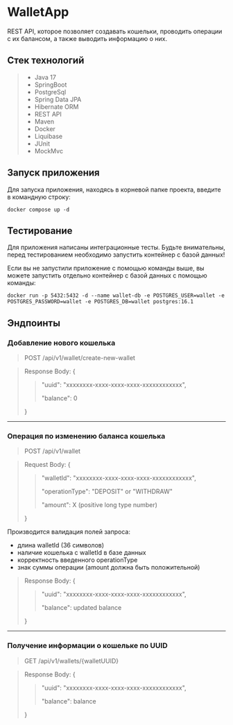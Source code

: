 # WalletApp

REST API, которое позволяет создавать кошельки, проводить операции с их балансом, а также выводить информацию о них.

## Стек технологий

> - Java 17
> - SpringBoot
> - PostgreSql
> - Spring Data JPA
> - Hibernate ORM
> - REST API
> - Maven
> - Docker
> - Liquibase
> - JUnit
> - MockMvc

## Запуск приложения

Для запуска приложения, находясь в корневой папке проекта, введите в командную строку:

```
docker compose up -d
```

## Тестирование

Для приложения написаны интеграционные тесты. Будьте внимательны, перед тестированием необходимо запустить контейнер с базой данных!

Если вы не запустили приложение с помощью команды выше, вы можете запустить отдельно контейнер с базой данных с помощью команды:

```
docker run -p 5432:5432 -d --name wallet-db -e POSTGRES_USER=wallet -e POSTGRES_PASSWORD=wallet -e POSTGRES_DB=wallet postgres:16.1
```

## Эндпоинты

### Добавление нового кошелька

> POST /api/v1/wallet/create-new-wallet


> Response Body:
> {
> 
> > "uuid": "xxxxxxxx-xxxx-xxxx-xxxx-xxxxxxxxxxxx",
> >
> > "balance": 0
> 
> } 
---

### Операция по изменению баланса кошелька

> POST /api/v1/wallet

> Request Body:
> {
>
> > "walletId": "xxxxxxxx-xxxx-xxxx-xxxx-xxxxxxxxxxxx",
> >
> > "operationType": "DEPOSIT" or "WITHDRAW"
> >
> > "amount": X (positive long type number)
>
> }

Производится валидация полей запроса: 

- длина walletId (36 символов)
- наличие кошелька с walletId в базе данных
- корректность введенного operationType 
- знак суммы операции (amount должна быть положительной)

> Response Body:
> {
>
> > "uuid": "xxxxxxxx-xxxx-xxxx-xxxx-xxxxxxxxxxxx",
> >
> > "balance": updated balance
>
> }
---

### Получение информации о кошельке по UUID

> GET /api/v1/wallets/{walletUUID}

> Response Body:
> {
>
> > "uuid": "xxxxxxxx-xxxx-xxxx-xxxx-xxxxxxxxxxxx",
> >
> > "balance": balance
>
> } 
